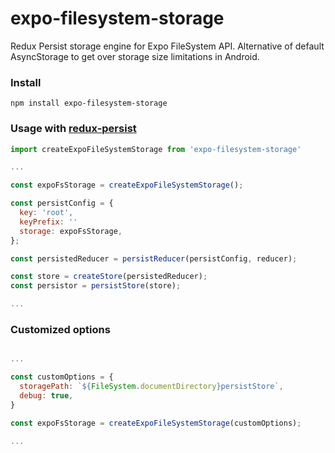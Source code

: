 # expo-filesystem-storage
Redux Persist storage engine for Expo FileSystem API. Alternative of default AsyncStorage to get over  storage size limitations in Android.


### Install

```
npm install expo-filesystem-storage
```

### Usage with [redux-persist](https://github.com/rt2zz/redux-persist/) 

```js
import createExpoFileSystemStorage from 'expo-filesystem-storage'

...

const expoFsStorage = createExpoFileSystemStorage();

const persistConfig = {
  key: 'root',
  keyPrefix: ''
  storage: expoFsStorage,
};

const persistedReducer = persistReducer(persistConfig, reducer);

const store = createStore(persistedReducer);
const persistor = persistStore(store);

...

```

### Customized options
```js

...

const customOptions = {
  storagePath: `${FileSystem.documentDirectory}persistStore`,
  debug: true,
}

const expoFsStorage = createExpoFileSystemStorage(customOptions);

...

```
